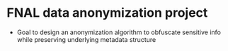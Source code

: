 # FNAL data anonymization project

- Goal to design an anonymization algorithm to obfuscate sensitive info while preserving underlying metadata structure
